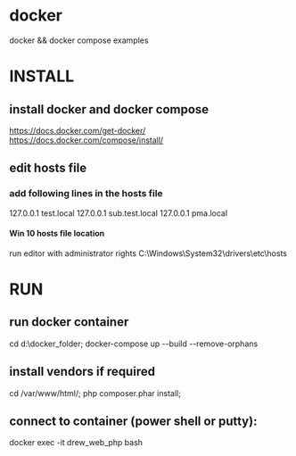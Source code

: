 # docker

docker && docker compose examples


# INSTALL 

##  install docker and docker compose

https://docs.docker.com/get-docker/
https://docs.docker.com/compose/install/

## edit hosts file 

### add following lines in the hosts file 

127.0.0.1 test.local
127.0.0.1 sub.test.local
127.0.0.1 pma.local

#### Win 10 hosts file location 
 
 run editor with administrator rights 
 C:\Windows\System32\drivers\etc\hosts


# RUN 

## run docker container
 
 cd d:\docker_folder\;
 docker-compose up --build   --remove-orphans

## install vendors if required

cd /var/www/html/; php composer.phar install;

## connect to container (power shell or putty):   

docker exec -it drew_web_php bash



 
 
 
 
